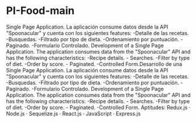 # PI-Food-main
 Single Page Application. La aplicación consume datos desde la API "Spoonacular" y cuenta con los siguientes features: -Detalle de las recetas. -Busquedas. -Filtrado por tipo de dieta. -Ordenamiento por puntuación. -Paginado. -Formulario Controlado.  Development of a Single Page Application. The application consumes data from the "Spoonacular" API and has the following characteristics: -Recipe details. - Searches. -Filter by type of diet. -Order by score. - Paginated. -Controlled Form.Desarrollo de una Single Page Application. La aplicación consume datos desde la API "Spoonacular" y cuenta con los siguientes features: -Detalle de las recetas. -Busquedas. -Filtrado por tipo de dieta. -Ordenamiento por puntuación. -Paginado. -Formulario Controlado. Development of a Single Page Application. The application consumes data from the "Spoonacular" API and has the following characteristics: -Recipe details. - Searches. -Filter by type of diet. -Order by score. - Paginated. -Controlled Form. Aptitudes: Redux.js · Node.js · Sequelize.js · React.js · JavaScript · Express.js
